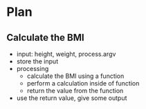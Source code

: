 # Plan

## Calculate the BMI

- input: height, weight, process.argv
- store the input
- processing
  - calculate the BMI using a function
  - perform a calculation inside of function
  - return the value from the function
- use the return value, give some output
